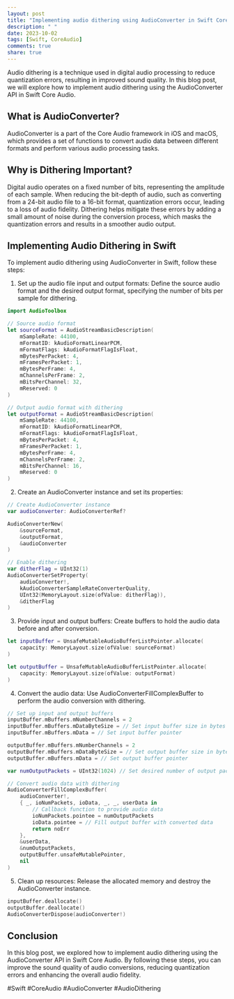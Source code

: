 ```yaml
---
layout: post
title: "Implementing audio dithering using AudioConverter in Swift Core Audio"
description: " "
date: 2023-10-02
tags: [Swift, CoreAudio]
comments: true
share: true
---
```


Audio dithering is a technique used in digital audio processing to reduce quantization errors, resulting in improved sound quality. In this blog post, we will explore how to implement audio dithering using the AudioConverter API in Swift Core Audio.

## What is AudioConverter?

AudioConverter is a part of the Core Audio framework in iOS and macOS, which provides a set of functions to convert audio data between different formats and perform various audio processing tasks.

## Why is Dithering Important?

Digital audio operates on a fixed number of bits, representing the amplitude of each sample. When reducing the bit-depth of audio, such as converting from a 24-bit audio file to a 16-bit format, quantization errors occur, leading to a loss of audio fidelity. Dithering helps mitigate these errors by adding a small amount of noise during the conversion process, which masks the quantization errors and results in a smoother audio output.

## Implementing Audio Dithering in Swift

To implement audio dithering using AudioConverter in Swift, follow these steps:

1. Set up the audio file input and output formats: Define the source audio format and the desired output format, specifying the number of bits per sample for dithering.

```swift
import AudioToolbox

// Source audio format
let sourceFormat = AudioStreamBasicDescription(
    mSampleRate: 44100,
    mFormatID: kAudioFormatLinearPCM,
    mFormatFlags: kAudioFormatFlagIsFloat,
    mBytesPerPacket: 4,
    mFramesPerPacket: 1,
    mBytesPerFrame: 4,
    mChannelsPerFrame: 2,
    mBitsPerChannel: 32,
    mReserved: 0
)

// Output audio format with dithering
let outputFormat = AudioStreamBasicDescription(
    mSampleRate: 44100,
    mFormatID: kAudioFormatLinearPCM,
    mFormatFlags: kAudioFormatFlagIsFloat,
    mBytesPerPacket: 4,
    mFramesPerPacket: 1,
    mBytesPerFrame: 4,
    mChannelsPerFrame: 2,
    mBitsPerChannel: 16,
    mReserved: 0
)
```

2. Create an AudioConverter instance and set its properties:

```swift
// Create AudioConverter instance
var audioConverter: AudioConverterRef?

AudioConverterNew(
    &sourceFormat,
    &outputFormat,
    &audioConverter
)

// Enable dithering
var ditherFlag = UInt32(1)
AudioConverterSetProperty(
    audioConverter!,
    kAudioConverterSampleRateConverterQuality,
    UInt32(MemoryLayout.size(ofValue: ditherFlag)),
    &ditherFlag
)
```

3. Provide input and output buffers: Create buffers to hold the audio data before and after conversion.

```swift
let inputBuffer = UnsafeMutableAudioBufferListPointer.allocate(
    capacity: MemoryLayout.size(ofValue: sourceFormat)
)

let outputBuffer = UnsafeMutableAudioBufferListPointer.allocate(
    capacity: MemoryLayout.size(ofValue: outputFormat)
)
```

4. Convert the audio data: Use AudioConverterFillComplexBuffer to perform the audio conversion with dithering.

```swift
// Set up input and output buffers
inputBuffer.mBuffers.mNumberChannels = 2
inputBuffer.mBuffers.mDataByteSize = // Set input buffer size in bytes
inputBuffer.mBuffers.mData = // Set input buffer pointer

outputBuffer.mBuffers.mNumberChannels = 2
outputBuffer.mBuffers.mDataByteSize = // Set output buffer size in bytes
outputBuffer.mBuffers.mData = // Set output buffer pointer

var numOutputPackets = UInt32(1024) // Set desired number of output packets

// Convert audio data with dithering
AudioConverterFillComplexBuffer(
    audioConverter!,
    { _, ioNumPackets, ioData, _, _, userData in
        // Callback function to provide audio data
        ioNumPackets.pointee = numOutputPackets
        ioData.pointee = // Fill output buffer with converted data
        return noErr
    },
    &userData,
    &numOutputPackets,
    outputBuffer.unsafeMutablePointer,
    nil
)
```

5. Clean up resources: Release the allocated memory and destroy the AudioConverter instance.

```swift
inputBuffer.deallocate()
outputBuffer.deallocate()
AudioConverterDispose(audioConverter!)
```

## Conclusion

In this blog post, we explored how to implement audio dithering using the AudioConverter API in Swift Core Audio. By following these steps, you can improve the sound quality of audio conversions, reducing quantization errors and enhancing the overall audio fidelity.

#Swift #CoreAudio #AudioConverter #AudioDithering